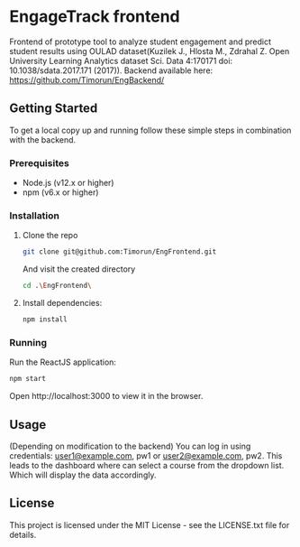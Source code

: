 # EngageTrack frontend

Frontend of prototype tool to analyze student engagement and predict student results using OULAD dataset(Kuzilek J., Hlosta M., Zdrahal Z. Open University Learning Analytics dataset Sci. Data 4:170171 doi: 10.1038/sdata.2017.171 (2017)).
Backend available here: https://github.com/Timorun/EngBackend/

## Getting Started

To get a local copy up and running follow these simple steps in combination with the backend.

### Prerequisites

- Node.js (v12.x or higher)
- npm (v6.x or higher)

### Installation

1. Clone the repo
   ```sh
   git clone git@github.com:Timorun/EngFrontend.git
   ```
   And visit the created directory
   ```sh
   cd .\EngFrontend\
   ```
2. Install dependencies:
   ```sh
   npm install
   ```

### Running

Run the ReactJS application:

```sh
npm start
```

Open http://localhost:3000 to view it in the browser.

## Usage
(Depending on modification to the backend)
You can log in using credentials: user1@example.com, pw1 or user2@example.com, pw2.
This leads to the dashboard where can select a course from the dropdown list.
Which will display the data accordingly.

## License

This project is licensed under the MIT License - see the LICENSE.txt file for details.
